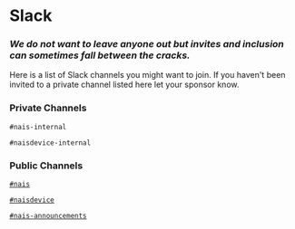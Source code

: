 # Slack

### _We do not want to leave anyone out but invites and inclusion can sometimes fall between the cracks._ 

Here is a list of Slack channels you might want to join. If you haven't been invited to a private channel listed here let your sponsor know.  

### Private Channels

`#nais-internal`

`#naisdevice-internal`


### Public Channels

[`#nais`](https://nav-it.slack.com/archives/C5KUST8N6)

[`#naisdevice`](https://nav-it.slack.com/archives/C013XV66XHB)

[`#nais-announcements`](https://nav-it.slack.com/archives/C01DE3M9YBV)

